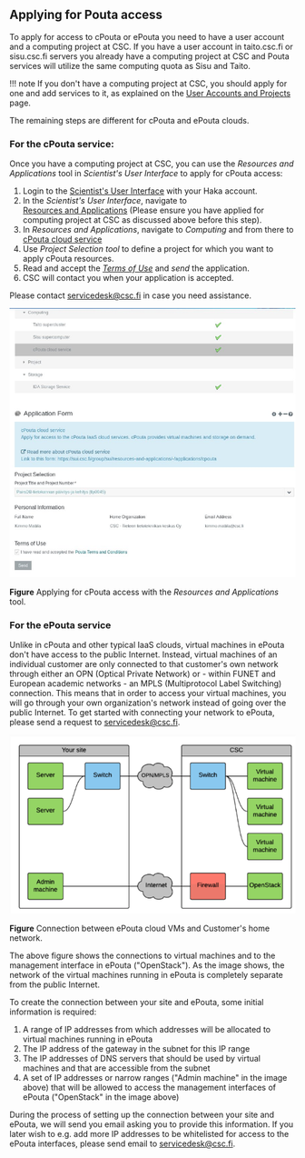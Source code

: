 ## Applying for Pouta access

To  apply for  access to  cPouta or  ePouta you  need to  have a  user
account and a computing project at CSC.  If you have a user account in
taito.csc.fi  or  sisu.csc.fi servers  you  already  have a  computing
project  at CSC  and Pouta  services will  utilize the  same computing
quota as Sisu and Taito.

!!! note
    If you don't have a computing project at CSC, you should apply for one
    and  add services  to  it,  as explained  on  the  [User Accounts and
    Projects] page.

The remaining steps are different for cPouta and ePouta clouds.

### For the cPouta service:

Once you have  a computing project at CSC, you  can use the *Resources
and Applications*  tool in *Scientist's  User Interface* to  apply for
cPouta access:

1.  Login to the [Scientist's User Interface] with your Haka account.
2.  In   the   *Scientist's   User  Interface*,   navigate   to   
    [Resources and Applications] (Please
    ensure you have applied for  computing project at CSC as discussed
    above before this step).
3.  In *Resources and Applications*,  navigate to *Computing* and from
    there to [cPouta cloud service]
4.  Use  *Project Selection tool*  to define  a project for  which you
    want to apply cPouta resources.
5.  Read and accept the *[Terms of Use]* and *send* the application.
6.  CSC will contact you when your application is accepted.

Please        contact       <a        href="mailto:servicedesk@csc.fi"
class="external-link">servicedesk@csc.fi</a> in    case    you    need
assistance.

![cPouta application](images/pouta_application.jpg)

**Figure** Applying  for cPouta  access with  the *Resources  and
Applications* tool.

### For the ePouta service

Unlike in  cPouta and other  typical IaaS clouds, virtual  machines in
ePouta don't  have access  to  the public  Internet. Instead,  virtual
machines  of  an  individual  customer  are  only  connected  to  that
customer's own network through either an OPN (Optical Private Network)
or  -  within   FUNET  and  European  academic  networks   -  an  MPLS
(Multiprotocol Label  Switching) connection. This means  that in order
to  access  your  virtual  machines,  you will  go  through  your  own
organization's network instead  of going over the  public Internet. To
get  started with  connecting your  network to  ePouta, please  send a
request to <servicedesk@csc.fi>.

![ePouta connection](images/epouta-connection.jpg)

**Figure** Connection between ePouta cloud VMs and Customer's home
network.

The above figure shows the connections  to virtual machines and to the
management interface in ePouta ("OpenStack").  As the image shows, the
network  of  the virtual  machines  running  in ePouta  is  completely
separate from the public Internet.

To create  the connection between  your site and ePouta,  some initial
information is required:

1.  A range of IP addresses  from which addresses will be allocated to
    virtual machines running in ePouta
2.  The IP address of the gateway in the subnet for this IP range
3.  The  IP addresses of  DNS servers that  should be used  by virtual
    machines and that are accessible from the subnet
4.  A  set of IP  addresses or narrow  ranges ("Admin machine"  in the
    image  above)  that  will  be allowed  to  access  the  management
    interfaces of ePouta ("OpenStack" in the image above)

During the process of setting up  the connection between your site and
ePouta, we will send you email asking you to provide this information.
If you later wish to e.g. add  more IP addresses to be whitelisted for
access   to   the   ePouta    interfaces,   please   send   email   to
<servicedesk@csc.fi>.

  [User Accounts and Projects]: https://research.csc.fi/accounts-and-projects
  [Scientist's User Interface]: https://sui.csc.fi
  [cPouta cloud service]: https://sui.csc.fi/group/sui/resources-and-applications/-/applications/cpouta/
  [Resources and Applications]: https://sui.csc.fi/group/sui/resources-and-applications/
  [Terms of Use]: https://research.csc.fi/pouta-user-policy
